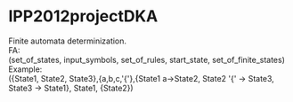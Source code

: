 IPP2012projectDKA
=================
Finite automata determinization.  
FA:  
(set_of_states, input_symbols, set_of_rules, start_state, set_of_finite_states)  
Example:  
({State1, State2, State3},{a,b,c,'{'},{State1 a->State2, State2 '{' -> State3, State3 -> State1}, State1, {State2})
